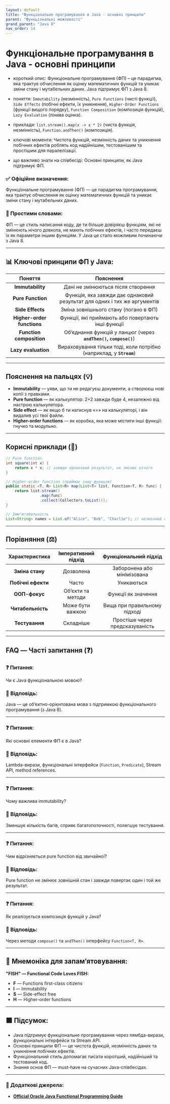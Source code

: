 ```yaml
---
layout: default
title: "Функціональне програмування в Java - основні принципи"
parent: "Функціональні можливості"
grand_parent: "Java 8"
nav_order: 14
---
```


# Функціональне програмування в Java - основні принципи

* короткий опис: Функціональне програмування (ФП) – це парадигма, яка трактує обчислення як оцінку математичних функцій та уникає зміни стану і мутабельних даних. Java підтримує ФП з Java 8.

* поняття: `Immutability` (незмінність), `Pure Functions` (чисті функції), `Side Effects` (побічні ефекти, їх уникнення), `Higher-Order Functions` (функції вищого порядку), `Function Composition` (композиція функцій), `Lazy Evaluation` (лінива оцінка).

* приклади: `list.stream().map(x -> x * 2)` (чиста функція, незмінність), `Function.andThen()` (композиція).

* ключові моменти: Чистота функцій, незмінність даних та уникнення побічних ефектів роблять код надійнішим, тестованішим та простішим для паралелізації.

* що важливо знати на співбесіді: Основні принципи, як Java підтримує ФП.

### **✅ Офіційне визначення:**

Функціональне програмування (ФП) — це парадигма програмування, яка трактує обчислення як оцінку математичних функцій та уникає зміни стану і мутабельних даних.

### **🧠 Простими словами:**

ФП — це стиль написання коду, де ти більше довіряєш функціям, які не змінюють нічого довкола, не мають побічних ефектів, і часто передаєш їх як параметри іншим функціям. У Java це стало можливим починаючи з Java 8\.

---

## 📊 **Ключові принципи ФП у Java:**

|          Поняття           |                                 Пояснення                                 |
|:--------------------------:|:-------------------------------------------------------------------------:|
|      **Immutability**      |                    Дані не змінюються після створення                     |
|     **Pure Function**      | Функція, яка завжди дає однаковий результат для одних і тих же аргументів |
|      **Side Effects**      |                   Зміна зовнішнього стану (погано в ФП)                   |
| **Higher-order functions** |            Функції, які приймають або повертають інші функції             |
|  **Function composition**  |     Об’єднання функцій у ланцюг (через **`andThen()`, `compose()`**)      |
|    **Lazy evaluation**     |   Вираховування тільки тоді, коли потрібно (наприклад, у **`Stream`**)    |

---

## **Пояснення на пальцях (💡)**

* **Immutability** — уяви, що ти не редагуєш документи, а створюєш нові копії з правками.
* **Pure function** — як калькулятор: 2+2 завжди буде 4, незалежно від настрою калькулятора.
* **Side effect** — як якщо б ти натиснув «=» на калькуляторі, і він видалив усі твої файли.
* **Higher-order functions** — як коробка, яка може містити інші функції: гнучко та модульно.

---

## **Корисні приклади (🧪)**

```java
// Pure function
int square(int x) {
    return x * x; // завжди однаковий результат, не змінює нічого
}

// Higher-order function (приймає іншу функцію)
public static <T, R> List<R> map(List<T> list, Function<T, R> func) {
    return list.stream()
               .map(func)
               .collect(Collectors.toList());
}

// Імм'ютабельність
List<String> names = List.of("Alice", "Bob", "Charlie"); // незмінний список
```

---

## **Порівняння (⚖️)**

|   Характеристика   | Імперативний підхід |      Функціональний підхід      |
|:------------------:|:-------------------:|:-------------------------------:|
|  **Зміна стану**   |      Дозволена      |   Заборонена або мінімізована   |
| **Побічні ефекти** |        Часто        |           Уникаються            |
|   **ООП-фокус**    |  Об’єкти та методи  |       Функції як значення       |
| **Читабельність**  |  Може бути важкою   |  Вища при правильному підході   |
|   **Тестування**   |      Складніше      | Простіше через предсказуваність |

---

## **FAQ — Часті запитання (❓)**

### **❓ Питання:**

 Чи є Java функціональною мовою?

### **💬 Відповідь:**

 Java — це об’єктно-орієнтована мова з підтримкою функціонального програмування (з Java 8).

---

### **❓ Питання:**

 Які основні елементи ФП є в Java?

### **💬 Відповідь:**

 Lambda-вирази, функціональні інтерфейси (`Function`, `Predicate`), Stream API, method references.

---

### **❓ Питання:**

 Чому важлива immutability?

### **💬 Відповідь:**

 Зменшує кількість багів, сприяє багатопоточності, полегшує тестування.

---

### **❓ Питання:**

 Чим відрізняється pure function від звичайної?

### **💬 Відповідь:**

 Pure function не змінює зовнішній стан і завжди повертає один і той же результат.

---

### **❓ Питання:**

 Як реалізується композиція функцій у Java?

### **💬 Відповідь:**

 Через методи `compose()` та `andThen()` інтерфейсу `Function<T, R>`.

---

## **🧠 Мнемоніка для запам’ятовування:**

**"FISH" — Functional Code Loves FISH:**

* **F** — Functions first-class citizens
* **I** — Immutability
* **S** — Side-effect free
* **H** — Higher-order functions

---

## **🟩 Підсумок:**

* Java підтримує функціональне програмування через лямбда-вирази, функціональні інтерфейси та Stream API.
* Основні принципи ФП — це чистота функцій, незмінність даних та уникнення побічних ефектів.
* Функціональний стиль допомагає писати коротший, надійніший та тестований код.
* Знання основ ФП — must-have на сучасних Java-співбесідах.

---

### **🔗 Додаткові джерела:**

* [**Official Oracle Java Functional Programming Guide**](https://docs.oracle.com/javase/tutorial/java/javaOO/lambdaexpressions.html)
